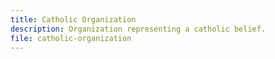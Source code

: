 ```yaml
---
title: Catholic Organization
description: Organization representing a catholic belief.
file: catholic-organization
---
```


